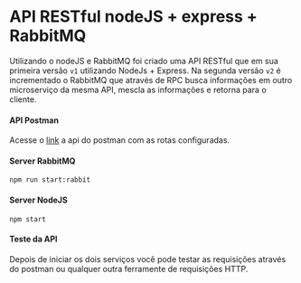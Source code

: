 # API RESTful nodeJS + express + RabbitMQ

Utilizando o nodeJS e RabbitMQ foi criado uma API RESTful que em sua primeira versão `v1` utilizando NodeJs + Express. Na segunda versão `v2` é incrementado o RabbitMQ que através de RPC busca informações em outro microserviço da mesma API, mescla as informações e retorna para o cliente.

#### API Postman

Acesse o [link](https://documenter.getpostman.com/view/877405/S1EJXLrE) a api do postman com as rotas configuradas.

#### Server RabbitMQ

`npm run start:rabbit`


#### Server NodeJS

`npm start`

#### Teste da API

Depois de iniciar os dois serviços você pode testar as requisições através do postman ou qualquer outra ferramente de requisições HTTP.
